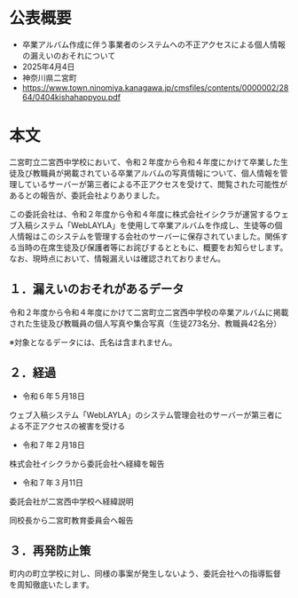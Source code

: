 # 公表概要
- 卒業アルバム作成に伴う事業者のシステムへの不正アクセスによる個人情報の漏えいのおそれについて
- 2025年4月4日
- 神奈川県二宮町
- https://www.town.ninomiya.kanagawa.jp/cmsfiles/contents/0000002/2864/0404kishahappyou.pdf

# 本文
二宮町立二宮西中学校において、令和２年度から令和４年度にかけて卒業した生徒及び教職員が掲載されている卒業アルバムの写真情報について、個人情報を管理しているサーバーが第三者による不正アクセスを受けて、閲覧された可能性があるとの報告が、委託会社よりありました。

この委託会社は、令和２年度から令和４年度に株式会社イシクラが運営するウェブ入稿システム「WebLAYLA」を使用して卒業アルバムを作成し、生徒等の個人情報はこのシステムを管理する会社のサーバーに保存されていました。関係する当時の在席生徒及び保護者等にお詫びするとともに、概要をお知らせします。なお、現時点において、情報漏えいは確認されておりません。

## １．漏えいのおそれがあるデータ
令和２年度から令和４年度にかけて二宮町立二宮西中学校の卒業アルバムに掲載された生徒及び教職員の個人写真や集合写真（生徒273名分、教職員42名分）

※対象となるデータには、氏名は含まれません。

## ２．経過
- 令和６年５月18日

ウェブ入稿システム「WebLAYLA」のシステム管理会社のサーバーが第三者による不正アクセスの被害を受ける

- 令和７年２月18日

株式会社イシクラから委託会社へ経緯を報告

- 令和７年３月11日

委託会社が二宮西中学校へ経緯説明

同校長から二宮町教育委員会へ報告

## ３．再発防止策
町内の町立学校に対し、同様の事案が発生しないよう、委託会社への指導監督
を周知徹底いたします。
